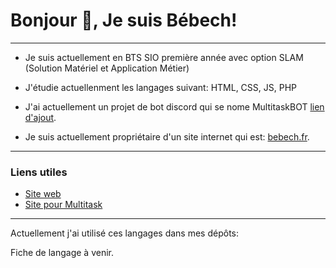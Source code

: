 # Bonjour 👋, Je suis Bébech!
-------------------------------------------------------------------------------
- Je suis actuellement en BTS SIO première année avec option SLAM (Solution Matériel et Application Métier)
- J'étudie actuellenment les langages suivant: HTML, CSS, JS, PHP

- J'ai actuellement un projet de bot discord qui se nome MultitaskBOT [lien d'ajout](https://urlz.fr/kaE2).
- Je suis actuellement propriétaire d'un site internet qui est: [bebech.fr](https://www.bebech.fr).
------------------------------------------------------------------------------
### Liens utiles

- [Site web](https://www.bebech.fr)
- [Site pour Multitask](https://www.bebech.fr/multitask)
------------------------------------------------------------------------------
Actuellement j'ai utilisé ces langages dans mes dépôts:

Fiche de langage à venir.
<!--- 
[![GitHub top language](https://img.shields.io/github/languages/top/Mathbech.svg)](https://github.com/Mathbech)


[![GitHub top language](https://img.shields.io/github/languages/top/Mathbech.svg)](https://github.com/Mathbech)
---!>


<!---
Mathbech/Mathbech is a ✨ special ✨ repository because its `README.md` (this file) appears on your GitHub profile.
You can click the Preview link to take a look at your changes.
--->
